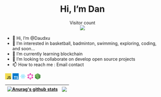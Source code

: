  <h1 align="center"> Hi, I’m Dan </h1>
 <p align="center"> 
  Visitor count<br>
  <img src="https://profile-counter.glitch.me/Daudxu/count.svg" />
</p>
 
- 👋 Hi, I’m @Daudxu
- 👀 I’m interested in basketball, badminton, swimming, exploring, coding, and soon...
- 🌱 I’m currently learning blockchain
- 💞️ I’m looking to collaborate on develop open source projects
- 📫 How to reach me : Email contact

<code><img height="20" src="https://raw.githubusercontent.com/github/explore/80688e429a7d4ef2fca1e82350fe8e3517d3494d/topics/javascript/javascript.png"></code>
<code><img height="20" src="https://raw.githubusercontent.com/github/explore/80688e429a7d4ef2fca1e82350fe8e3517d3494d/topics/typescript/typescript.png"></code>
<code><img height="20" src="https://raw.githubusercontent.com/github/explore/80688e429a7d4ef2fca1e82350fe8e3517d3494d/topics/react/react.png"></code>
<code><img height="20" src="https://raw.githubusercontent.com/github/explore/5c058a388828bb5fde0bcafd4bc867b5bb3f26f3/topics/graphql/graphql.png"></code>
<code><img height="20" src="https://raw.githubusercontent.com/github/explore/80688e429a7d4ef2fca1e82350fe8e3517d3494d/topics/nodejs/nodejs.png"></code>    

 | <a href="https://github.com/Daudxu"><img align="center" src="https://github-readme-stats.vercel.app/api?username=Daudxu&show_icons=true&include_all_commits=true&theme=bliu&hide_border=true" alt="Anurag's github stats" /></a> | <a href="https://github.com/Daudxu"><img align="center" src="https://github-readme-stats.vercel.app/api/top-langs/?username=Daudxu&layout=compact&theme=blue&hide_border=true" /></a> |
 | ------------- | ------------- |
